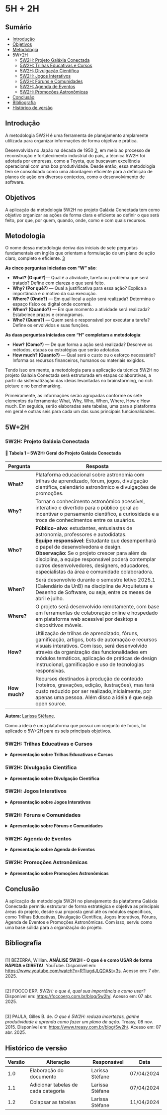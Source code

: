 # 5H + 2H

## Sumário
- [Introdução](#Introdução)
- [Objetivos](#Objetivos)
- [Metodologia](#Metodologia)
- [5W+2H](#5w2h)
  - [5W2H: Projeto Galáxia Conectada](#5w2h-projeto-galáxia-conectada)
  - [5W2H: Trilhas Educativas e Cursos](#5w2h-trilhas-educativas-e-cursos)
  - [5W2H: Divulgação Científica](#5w2h-divulgação-científica)
  - [5W2H: Jogos Interativos](#5w2h-jogos-interativos)
  - [5W2H: Fóruns e Comunidades](#5w2h-fóruns-e-comunidades)
  - [5W2H: Agenda de Eventos](#5w2h-agenda-de-eventos)
  - [5W2H: Promoções Astronômicas](#5w2h-promoções-astronômicas)
- [Conclusão](#Conclusão)
- [Bibliografia](#Bibliografia)
- [Histórico de versão](#Histórico-de-versão)


## Introdução

A metodologia 5W2H é uma ferramenta de planejamento amplamente utilizada para organizar informações de forma objetiva e prática. 

Desenvolvida no Japão na década de 1950 [2](#ref1), em meio ao processo de reconstrução e fortalecimento industrial do país, a técnica 5W2H foi adotada por empresas, como a Toyota, que buscavam excelência operacional com uma boa produtividade. Desde então, essa metodologia tem se consolidado como uma abordagem eficiente para a definição de planos de ação em diversos contextos, como o desenvolvimento de software.

## Objetivos

A aplicação da metodologia 5W2H no projeto Galáxia Conectada tem como objetivo organizar as ações de forma clara e eficiente ao definir o que será feito, por que, por quem, quando, onde, como e com quais recursos. 

## Metodologia 

O nome dessa metodologia deriva das iniciais de sete perguntas fundamentais em inglês que orientam a formulação de um plano de ação claro, completo e eficiente. [3](#ref3)

**As cinco perguntas iniciadas com “W” são**:
- **What? (O quê?)**— Qual é a atividade, tarefa ou problema que será tratado? Define com clareza o que será feito.
- **Why? (Por quê?)** — Qual a justificativa para essa ação? Explica a importância e o motivo da sua execução.
- **Where? (Onde?)** — Em qual local a ação será realizada? Determina o espaço físico ou digital onde ocorrerá.
- **When? (Quando?)** — Em que momento a atividade será realizada? Estabelece prazos e cronogramas.
- **Who? (Quem?)** — Quem será o responsável por executar a tarefa? Define os envolvidos e suas funções.

**As duas perguntas iniciadas com “H” completam a metodologia**:

- **How? (Como?)** — De que forma a ação será realizada? Descreve os métodos, etapas ou estratégias que serão adotadas.
- **How much? (Quanto?)** — Qual será o custo ou o esforço necessário? Informa os recursos financeiros, humanos ou materiais exigidos.

Tendo isso em mente, a metodologia para a aplicação da técnica 5W2H no projeto Galáxia Conectada será estruturada em etapas colaborativas, a partir da sistematização das ideias levantadas no brainstorming, no rich picture e no benchmarking.

Primeiramente, as informações serão agrupadas conforme os sete elementos da ferramenta: What, Why, Who, When, Where, How e How much. Em seguida, serão elaboradas sete tabelas, uma para a plataforma em geral e outras seis para cada um das suas principais funcionalidades. 

## 5W+2H

### 5W2H: Projeto Galáxia Conectada

#### 🌌 Tabela 1 – 5W2H: Geral do Projeto Galáxia Conectada

| Pergunta    | Resposta                                                                                                                                         |
|--------------|--------------------------------------------------------------------------------------------------------------------------------------------------|
| **What?**    | Plataforma educacional sobre astronomia com trilhas de aprendizado, fórum, jogos, divulgação científica, calendário astronômico e divulgações de promoções.   |
| **Why?**     | Tornar o conhecimento astronômico acessível, interativo e divertido para o público geral ao incentivar  o pensamento científico, a curiosidade e a troca de conhecimentos entre os usuários.                                                      |
| **Who?**     |  **Público-alvo**: estudantes, entusiastas de astronomia, professores e autodidatas. <br> **Equipe responsável**: Estudante que desempenhará o papel de desenvolvedora e design. <br> **Observação:** Se o projeto crescer para além da disciplina, a equipe responsável poderá contemplar outros desenvolvedores, designers, educadores, especialistas da área e comunidade colaboradora.  |
| **When?**    | Será desenvolvio durante o semestre letivo 2025.1 (Calendário da UnB) na disciplina de Arquitetura e Desenho de Software, ou seja, entre os meses de abril e julho. |
| **Where?**   | O projeto será desenvolvido remotamente, com base em ferramentas de colaboração online e hospedado em plataforma web acessível por desktop e dispositivos móveis.                                                                                  |
| **How?**     | Utilização de trilhas de aprendizado, fóruns, gamificação, artigos, bots de automação e recursos visuais interativos. Com isso, será desenvolvido através da organização das funcionalidades em módulos temáticos, aplicação de práticas de design instrucional, gamificação e uso de tecnologias responsivas.                                           |
| **How much?**| Recursos destinados à produção de conteúdo (roteiros, gravações, edição, ilustrações), mas terá custo reduzido por ser realizado,inicialmente, por apenas uma pessoa. Além disso a idéia é que seja open source.                        |

<b> Autora: </b> <a href="https://github.com/SkywalkerSupreme">Larissa Stéfane</a>.

Como a ideia é uma plataforma que possui um conjunto de focos, foi aplicado o 5W+2H para os seis principais objetivos.

### 5W2H: Trilhas Educativas e Cursos

<details>
  <summary size="20"><b> Apresentação sobre Trilhas Educativas e Cursos </b></summary> 

#### 🚀  Tabela 2 –  5W2H: Trilhas Educativas e Cursos

| Pergunta     | Resposta |
|--------------|----------|
| **What?**    | Desenvolvimento e oferta de trilhas educativas temáticas sobre astronomia, estruturadas em níveis progressivos. Cada trilha será composta por aulas em vídeo, artigos, exercícios interativos, testes finais e missões lúdicas com narrativa espacial. |
| **Why?**     | Facilitar o aprendizado autônomo e engajador sobre astronomia ao promover a compreensão de conteúdos complexos por meio de uma abordagem estruturada e interativa |
| **Who?**     | **Público-alvo**: Estudantes, autodidatas, professores do ensino básico e entusiastas de astronomia. <br> **Responsáveis**: Equipe de desenvolvimento do projeto (atualmente uma estudante da UnB), com eventual colaboração de especialistas da área para validação do conteúdo. |
| **When?**    | Durante o semestre 2025.1, com a proposta de entrega contendo pelo menos uma trilha completa. Versões futuras poderão ser expandidas conforme o avanço do projeto. |
| **Where?**   | Na plataforma Galáxia Conectada, acessível via navegadores em desktop e dispositivos móveis. O desenvolvimento será realizado remotamente, com uso de ferramentas colaborativas para o projeto. |
| **How?**     | As trilhas serão desenvolvidas com base em: <br>Práticas de design instrucional; <br>Roteirização de conteúdos; <br>Gravação de videoaulas;<br>Criação de exercícios interativos; <br>Aplicação de elementos de gamificação (como conquistas, XP e rankings). <br> Cada trilha será dividida em etapas com feedback imediato e possibilidade de retomada com repetição espaçada. |
| **How much?**| O custo será reduzido por ser parte de um projeto acadêmico, utilizando ferramentas gratuitas e produção independente de conteúdo. <Sendo otimista, se o projeto possuir potencial para expansão futura, poderá ter financiamento colaborativo ou parcerias educacionais. |

<b> Autora: </b> <a href="https://github.com/SkywalkerSupreme">Larissa Stéfane</a>.

</details>

###  5W2H: Divulgação Científica

<details>
  <summary size="20"><b> Apresentação sobre Divulgação Científica </b></summary> 

#### 📰 Tabela 3 –  5W2H: Divulgação Científica

| Pergunta     | Resposta |
|--------------|----------|
| **What?**    | Área da plataforma dedicada à divulgação científica por meio de artigos acessíveis, atualizados regularmente, organizados em categorias como estrelas, buracos negros, cosmologia, missões espaciais, entre outros. Inclui recursos como glossário, comentários, salvamento e compartilhamento de conteúdos. |
| **Why?**     | Democratizar o acesso à informação científica astronômica e promover a curiosidade, o pensamento crítico e a cultura científica entre públicos diversos, desde iniciantes até entusiastas avançados. |
| **Who?**     | **Público-alvo**: Leitores interessados em astronomia, alunos do ensino básico ao superior, professores e divulgadores científicos. <br> **Responsáveis**: Equipe de redação (inicialmente a responsável pelo projeto). |
| **When?**    | A estrutura inicial será criada no semestre 2025.1 com artigos inaugurais. Atualizações poderão ocorrer semanalmente ou quinzenalmente após o lançamento da plataforma. |
| **Where?**   | Disponível no portal Galáxia Conectada, na seção de Científico. A criação dos conteúdos será feita remotamente por meio de ferramentas online. |
| **How?**     | Os conteúdos serão desenvolvidos com base em fontes confiáveis (livros, artigos científicos, observatórios, instituições reconhecidas), com linguagem acessível, revisão, categorização e integração com recursos interativos (ex: ilustrações, links explicativos e glossário). A seção terá espaço para comentários e compartilhamento. |
| **How much?**| Os custos iniciais envolvem apenas o tempo de pesquisa, redação e revisão, realizados pela própria estudante. |

<b> Autora: </b> <a href="https://github.com/SkywalkerSupreme">Larissa Stéfane</a>.

</details>

###  5W2H: Jogos Interativos

<details>
  <summary size="20"><b> Apresentação sobre Jogos Interativos </b></summary> 

#### 🧠 Tabela 4  –  5W2H: Jogos Interativos

| Pergunta     | Resposta |
|--------------|----------|
| **What?**    | Implementação de jogos interativos com temática astronômica, incluindo quizzes, microlições com perguntas, jogos de raciocínio e desafios em formato de “Quem quer ser um astrônomo?”, com correções automáticas e rankings. |
| **Why?**     | Tornar o aprendizado mais envolvente e dinâmico, o que estimula habilidades cognitivas como memória, lógica e pensamento crítico, além de promover retenção de conteúdo e engajamento contínuo na plataforma. |
| **Who?**     | **Público-alvo**: estudantes de diversas idades, amantes de astronomia, jogadores casuais e educadores. <br> **Responsáveis**: A estudante desenvolvedora do projeto, com possibilidade futura de colaboração com pedagogos e designers de jogos. |
| **When?**    | O desenvolvimento dos primeiros jogos ocorrerá ao longo do semestre 2025.1. Atualizações e novos jogos poderão ser adicionados ao longo do tempo, conforme o engajamento e feedback dos usuários. |
| **Where?**   | A área de jogos será integrada à plataforma Galáxia Conectada, acessível por navegador em desktop e dispositivos móveis, com jogabilidade simples e fluida. |
| **How?**     | Os jogos serão desenvolvidos com ferramentas de gamificação web (como HTML5, JavaScript ou bibliotecas de jogos), com foco em acessibilidade, feedback instantâneo e mecânicas inspiradas em plataformas como Racha Cuca e Duolingo. Serão organizados em níveis, desafios e recompensas. |
| **How much?**| O desenvolvimento será feito pela responsável do projeto (sem custos diretos iniciais). Recursos adicionais poderão ser utilizados futuramente para aprimoramentos gráficos, trilhas sonoras ou versões mobile dedicadas. |

<b> Autora: </b> <a href="https://github.com/SkywalkerSupreme">Larissa Stéfane</a>.

</details>

###  5W2H: Fóruns e Comunidades

<details>
  <summary size="20"><b> Apresentação sobre Fóruns e Comunidades </b></summary> 


#### 🧪 Tabela 5 –  5W2H: Fóruns e Comunidades


| Pergunta     | Resposta |
|--------------|----------|
| **What?**    | Criação de fóruns e grupos de discussão dentro da plataforma para promover a troca de ideias, dúvidas, descobertas e experiências sobre astronomia. |
| **Why?**     | Estimular a construção coletiva do conhecimento, fortalecer o senso de comunidade entre os usuários e criar um espaço seguro para perguntas e aprendizados colaborativos. |
| **Who?**     | **Público-alvo**: usuários da plataforma (estudantes, curiosos, professores e especialistas). <br> **Responsáveis**: A desenvolvedora da plataforma, com possível moderação comunitária futura. |
| **When?**    | O recurso será implementado em fases a partir da implementação do desenvolvimento do projeto, com testes e melhorias contínuas conforme o uso. |
| **Where?**   | Os fóruns serão acessíveis diretamente na plataforma Galáxia Conectada, com possibilidade de criar subgrupos locais ou temáticos. |
| **How?**     | Utilização de estrutura semelhante ao Reddit e Stack Overflow, com categorias por temas, sistema de reputação, votos, comentários e notificações para acompanhar as discussões. |
| **How much?**| Inicialmente, o custo será reduzido por utilizar bibliotecas open source. Com o crescimento da plataforma, pode ser necessário investir em moderação, servidores ou melhorias de desempenho. |

<b> Autora: </b> <a href="https://github.com/SkywalkerSupreme">Larissa Stéfane</a>.

</details>

### 5W2H: Agenda de Eventos	


<details>
  <summary size="20"><b> Apresentação sobre Agenda de Eventos </b></summary> 

#### 📅 Tabela 6 –   5W2H: Agenda de Eventos

| Pergunta     | Resposta |
|--------------|----------|
| **What?**    | Criação de um calendário astronômico interativo com informações sobre eventos locais e globais, como eclipses, chuvas de meteoros, lives, palestras e observações. |
| **Why?**     | Facilitar o acesso a eventos astronômicos relevantes e incentivar a participação ativa da comunidade. |
| **Who?**     | **Usuários:** curiosos, estudantes, professores, astrônomos amadores. <br> **Equipe:** Desenvolvedora do projeto, com apoio futuro de bots automatizados para coleta e sugestão de eventos. |
| **When?**    | O recurso será planejado e iniciado ao longo do semestre 2025.1, com testes de funcionalidades. |
| **Where?**   | A agenda estará disponível em uma seção dedicada da plataforma, com filtros por localização e datas, acessível via navegador. |
| **How?**     | Desenvolvida com base em APIs e bots que monitoram eventos astronômicos, além de atualizações manuais feitas por moderadores e colaboradores. Interface amigável com lembretes por e-mail ou notificação. |
| **How much?**| Uso de APIs gratuitas ou bots simples inicialmente. |



<b> Autora: </b> <a href="https://github.com/SkywalkerSupreme">Larissa Stéfane</a>.

</details>

### 5W2H: Promoções Astronômicas	

<details>
  <summary size="20"><b> Apresentação sobre Promoções Astronômicas </b></summary> 

#### 🛒 Tabela 7 –    5W2H: Promoções Astronômicas


| Pergunta     | Resposta |
|--------------|----------|
| **What?**    | Um sistema de monitoramento que informa os usuários sobre promoções e descontos em produtos astronômicos, como telescópios, livros, kits educacionais e binóculos. |
| **Why?**     | Tornar mais acessíveis os recursos e ferramentas necessárias para aprofundar o interesse pela astronomia e incentivar a prática e o aprendizado fora do ambiente digital. |
| **Who?**     | **Público-alvo**: usuários interessados em adquirir itens astronômicos. <br> **Responsáveis**: Desenvolvedora do projeto e bots integrados à plataforma. |
| **When?**    | A funcionalidade será planejada após o núcleo principal da plataforma estar pronto, ou seja, sendo ideal para a segunda metade do desenvolvimento do projeto. |
| **Where?**   | A área de promoções estará integrada ao painel do usuário, com alertas, filtros por categoria de produto e links diretos para compra. |
| **How?**     | Utilização de bots que monitoram sites como Amazon, AliExpress e Mercado Livre. O sistema filtra ofertas relevantes e envia notificações personalizadas. |
| **How much?**| Inicialmente, uso de bots e scripts gratuitos. Custos poderão incluir serviços de scraping, manutenção de banco de dados e API de alertas personalizados. |

<b> Autora: </b> <a href="https://github.com/SkywalkerSupreme">Larissa Stéfane</a>.

</details>

## Conclusão

A aplicação da metodologia 5W2H no planejamento da plataforma Galáxia Conectada permitiu estruturar de forma estratégica e objetiva as principais áreas do projeto, desde sua proposta geral até os módulos específicos, como Trilhas Educativas, Divulgação Científica, Jogos Interativos, Fóruns, Agenda de Eventos e Promoções Astronômicas. Com isso, serviu como uma base sólida para a organização do projeto.

## Bibliografia

<a name="ref1"></a>  
[1] BEZERRA, Willian. **ANÁLISE 5W2H - O que é e como USAR de forma RÁPIDA e DIRETA!**. YouTube. Disponível em: https://www.youtube.com/watch?v=RTiugdJLQDA&t=3s. Acesso em: 7 abr. 2025.

<a name="ref2"></a>  
[2] FOCCO ERP. *5W2H: o que é, qual sua importância e como usar?* Disponível em: <https://foccoerp.com.br/blog/5w2h/>. Acesso em: 07 abr. 2025.

<a name="ref3"></a>  
[3] PAULA, Gilles B. de. *O que é 5W2H: reduza incertezas, ganhe produtividade e aprenda como fazer um plano de ação.* Treasy, 08 nov. 2015. Disponível em: <https://www.treasy.com.br/blog/5w2h/>. Acesso em: 07 abr. 2025.

## Histórico de versão

| Versão | Alteração | Responsável | Data |
| - | - | - | - |
| 1.0 | Elaboração do documento| Larissa Stéfane | 07/04/2024 |
| 1.1 | Adicionar tabelas de cada categoria | Larissa Stéfane | 07/04/2024 |
| 1.2 | Colapsar as tabelas | Larissa Stéfane | 11/04/2024 |
